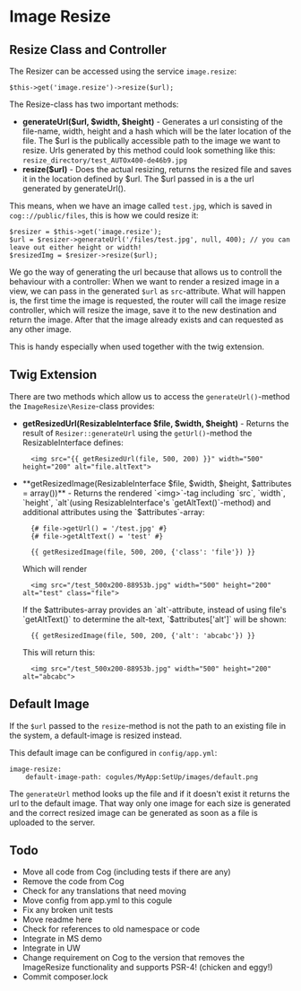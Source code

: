 # Image Resize

## Resize Class and Controller

The Resizer can be accessed using the service `image.resize`:

	$this->get('image.resize')->resize($url);

The Resize-class has two important methods:

* **generateUrl($url, $width, $height)** - Generates a url consisting of the file-name, width, height and a hash which will be the later location of the file. The $url is the publically accessible path to the image we want to resize. Urls generated by this method could look something like this: `resize_directory/test_AUTOx400-de46b9.jpg`
* **resize($url)** - Does the actual resizing, returns the resized file and saves it in the location defined by $url. The $url passed in is a the url generated by generateUrl().

This means, when we have an image called `test.jpg`, which is saved in `cog:://public/files`, this is how we could resize it:

	$resizer = $this->get('image.resize');
	$url = $resizer->generateUrl('/files/test.jpg', null, 400); // you can leave out either height or width!
	$resizedImg = $resizer->resize($url);

We go the way of generating the url because that allows us to controll the behaviour with a controller:
When we want to render a resized image in a view, we can pass in the generated `$url` as `src`-attribute. What will happen is, the first time the image is requested, the router will call the image resize controller, which will resize the image, save it to the new destination and return the image.
After that the image already exists and can requested as any other image.

This is handy especially when used together with the twig extension.

## Twig Extension

There are two methods which allow us to access the `generateUrl()`-method the `ImageResize\Resize`-class provides:

* **getResizedUrl(ResizableInterface $file, $width, $height)** - Returns the result of `Resizer::generateUrl` using the `getUrl()`-method the ResizableInterface defines:

		<img src="{{ getResizedUrl(file, 500, 200) }}" width="500" height="200" alt="file.altText">

* **getResizedImage(ResizableInterface $file, $width, $height, $attributes = array())** - Returns the rendered `<img>`-tag including `src`, `width`, `height`, `alt`(using ResizableInterface's `getAltText()`-method) and additional attributes using the `$attributes`-array:

		{# file->getUrl() = '/test.jpg' #}
		{# file->getAltText() = 'test' #}

		{{ getResizedImage(file, 500, 200, {'class': 'file'}) }}

	Which will render

		<img src="/test_500x200-88953b.jpg" width="500" height="200" alt="test" class="file">

	If the $attributes-array provides an `alt`-attribute, instead of using file's `getAltText()` to determine the alt-text, `$attributes['alt']` will be shown:

		{{ getResizedImage(file, 500, 200, {'alt': 'abcabc'}) }}

	This will return this:

		<img src="/test_500x200-88953b.jpg" width="500" height="200" alt="abcabc">

## Default Image

If the `$url` passed to the `resize`-method is not the path to an existing file in the system, a default-image is resized instead.

This default image can be configured in `config/app.yml`:

	image-resize:
		default-image-path: cogules/MyApp:SetUp/images/default.png

The `generateUrl` method looks up the file and if it doesn't exist it returns the url to the default image. That way only one image for each size is generated and the correct resized image can be generated as soon as a file is uploaded to the server.

## Todo

- Move all code from Cog (including tests if there are any)
- Remove the code from Cog
- Check for any translations that need moving
- Move config from app.yml to this cogule
- Fix any broken unit tests
- Move readme here
- Check for references to old namespace or code
- Integrate in MS demo
- Integrate in UW
- Change requirement on Cog to the version that removes the ImageResize functionality and supports PSR-4! (chicken and eggy!)
- Commit composer.lock